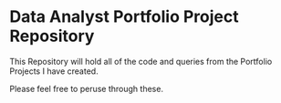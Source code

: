 # Data Analyst Portfolio Project Repository

This Repository will hold all of the code and queries from the Portfolio Projects I have created.

Please feel free to peruse through these.
